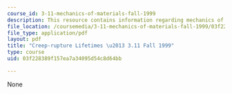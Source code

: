 ```yaml
---
course_id: 3-11-mechanics-of-materials-fall-1999
description: This resource contains information regarding mechanics of materials.
file_location: /coursemedia/3-11-mechanics-of-materials-fall-1999/03f228389f157ea7a34095d54c8d64bb_MIT3_11F99_creep.pdf
file_type: application/pdf
layout: pdf
title: "Creep-rupture Lifetimes \u2013 3.11 Fall 1999"
type: course
uid: 03f228389f157ea7a34095d54c8d64bb

---
```

None